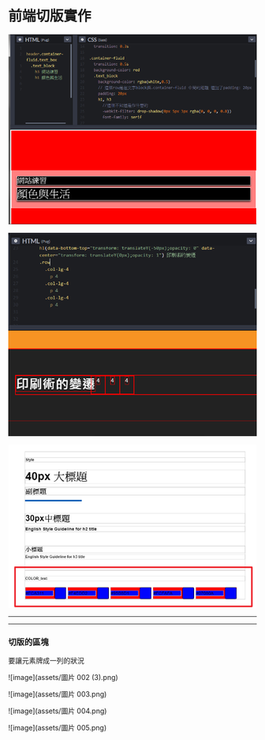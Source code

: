 

# 前端切版實作
![image](assets/composition1.png)

![image](assets/composition2.png)

![image](assets/composition3.png)



------

----

### 切版的區塊

要讓元素牌成一列的狀況



![image](assets/圖片 002 (3).png)

![image](assets/圖片 003.png)

![image](assets/圖片 004.png)

![image](assets/圖片 005.png)
